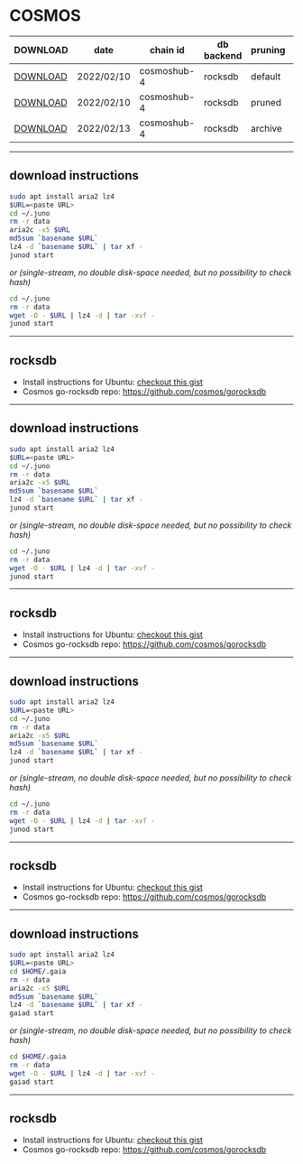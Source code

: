 # COSMOS
 
| DOWNLOAD  | date | chain id | db backend | pruning | size | file name | hash |
| --------- | ---- | -------- | ---------- | ------- | ---- | --------- | ---- |
| [DOWNLOAD](https://quicksync.ccvalidators.com/SNAPSHOTS/cosmoshub-4_20220210_default.tar.lz4) | 2022/02/10 | cosmoshub-4 | rocksdb | default | 331G | cosmoshub-4_20220210_default.tar.lz4 | 81848d8efff4522eaa886015f7029a8b |
| [DOWNLOAD](https://quicksync.ccvalidators.com/SNAPSHOTS/cosmoshub-4_20220210_pruned.tar.lz4) | 2022/02/10 | cosmoshub-4 | rocksdb | pruned | 289G | cosmoshub-4_20220210_pruned.tar.lz4 | 64d4009844170bb4cddd6a74adf2e434 |
| [DOWNLOAD](https://quicksync.ccvalidators.com/SNAPSHOTS/cosmoshub-4_20220213_archive.tar.lz4) | 2022/02/13 | cosmoshub-4 | rocksdb | archive | 1171G | cosmoshub-4_20220213_archive.tar.lz4 | 3ae3b7ceea587881bbe9cf9c7eb817c7 |
 
---
## download instructions
 
```sh
sudo apt install aria2 lz4
$URL=<paste URL>
cd ~/.juno
rm -r data
aria2c -x5 $URL
md5sum `basename $URL`
lz4 -d `basename $URL` | tar xf -
junod start
```
*or (single-stream, no double disk-space needed, but no possibility to check hash)*
```sh
cd ~/.juno
rm -r data
wget -O - $URL | lz4 -d | tar -xvf -
junod start
```
 
---
## rocksdb
 
- Install instructions for Ubuntu: [checkout this gist](https://gist.github.com/clemensgg/907de16baa203946633ddca462cbf597)
- Cosmos go-rocksdb repo: https://github.com/cosmos/gorocksdb
 
---
## download instructions
 
```sh
sudo apt install aria2 lz4
$URL=<paste URL>
cd ~/.juno
rm -r data
aria2c -x5 $URL
md5sum `basename $URL`
lz4 -d `basename $URL` | tar xf -
junod start
```
*or (single-stream, no double disk-space needed, but no possibility to check hash)*
```sh
cd ~/.juno
rm -r data
wget -O - $URL | lz4 -d | tar -xvf -
junod start
```
 
---
## rocksdb
 
- Install instructions for Ubuntu: [checkout this gist](https://gist.github.com/clemensgg/907de16baa203946633ddca462cbf597)
- Cosmos go-rocksdb repo: https://github.com/cosmos/gorocksdb
 
---
## download instructions
 
```sh
sudo apt install aria2 lz4
$URL=<paste URL>
cd ~/.juno
rm -r data
aria2c -x5 $URL
md5sum `basename $URL`
lz4 -d `basename $URL` | tar xf -
junod start
```
*or (single-stream, no double disk-space needed, but no possibility to check hash)*
```sh
cd ~/.juno
rm -r data
wget -O - $URL | lz4 -d | tar -xvf -
junod start
```
 
---
## rocksdb
 
- Install instructions for Ubuntu: [checkout this gist](https://gist.github.com/clemensgg/907de16baa203946633ddca462cbf597)
- Cosmos go-rocksdb repo: https://github.com/cosmos/gorocksdb
 
---
## download instructions
 
```sh
sudo apt install aria2 lz4
$URL=<paste URL>
cd $HOME/.gaia
rm -r data
aria2c -x5 $URL
md5sum `basename $URL`
lz4 -d `basename $URL` | tar xf -
gaiad start
```
*or (single-stream, no double disk-space needed, but no possibility to check hash)*
```sh
cd $HOME/.gaia
rm -r data
wget -O - $URL | lz4 -d | tar -xvf -
gaiad start
```
 
---
## rocksdb
 
- Install instructions for Ubuntu: [checkout this gist](https://gist.github.com/clemensgg/907de16baa203946633ddca462cbf597)
- Cosmos go-rocksdb repo: https://github.com/cosmos/gorocksdb
